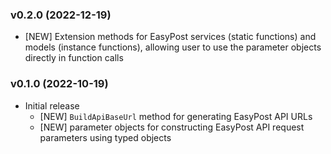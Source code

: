 ### v0.2.0 (2022-12-19)

- [NEW] Extension methods for EasyPost services (static functions) and models (instance functions), allowing user to use the parameter objects directly in function calls

### v0.1.0 (2022-10-19)

- Initial release
  - [NEW] `BuildApiBaseUrl` method for generating EasyPost API URLs
  - [NEW] parameter objects for constructing EasyPost API request parameters using typed objects